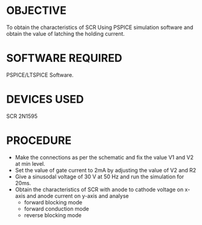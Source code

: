 # OBJECTIVE
To obtain the characteristics of SCR Using PSPICE simulation software and obtain the value of latching the holding current.

# SOFTWARE REQUIRED
PSPICE/LTSPICE Software.

# DEVICES USED
SCR 2N1595

# PROCEDURE
- Make the connections as per the schematic and fix the value V1 and V2 at min level.
- Set the value of gate current to 2mA by adjusting the value of V2 and R2
- Give a sinusodal voltage of 30 V at 50 Hz and run the simulation for 20ms.
- Obtain the characteristics of SCR with anode to cathode voltage on x-axis and anode current on y-axis and analyse
	- forward blocking mode
	- forward conduction mode
	- reverse blocking mode


